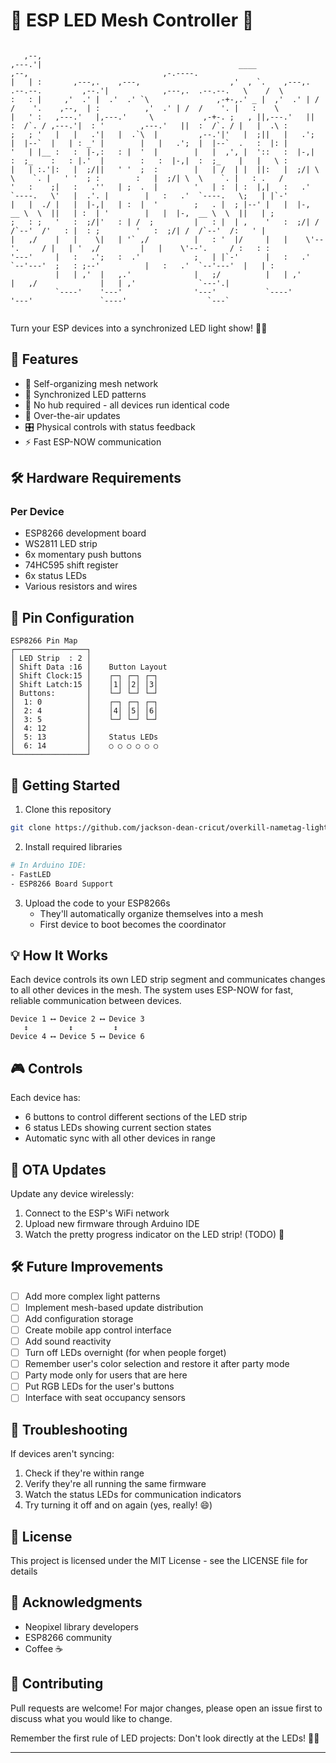 # 🌟 ESP LED Mesh Controller 🌟

```

   ,--,                                                                                                                              
,---.'|                                            ____                                ,--,                              ,-.----.    
|   | :       ,---,.    ,---,                    ,'  , `.    ,---,.  .--.--.         ,--.'|            ,---,.  .--.--.   \    /  \   
:   : |     ,'  .' |  .'  .' `\               ,-+-,.' _ |  ,'  .' | /  /    '.    ,--,  | :          ,'  .' | /  /    '. |   :    \  
|   ' :   ,---.'   |,---.'     \           ,-+-. ;   , ||,---.'   ||  :  /`. / ,---.'|  : '        ,---.'   ||  :  /`. / |   |  .\ : 
;   ; '   |   |   .'|   |  .`\  |         ,--.'|'   |  ;||   |   .';  |  |--`  |   | : _' |        |   |   .';  |  |--`  .   :  |: | 
'   | |__ :   :  |-,:   : |  '  |        |   |  ,', |  '::   :  |-,|  :  ;_    :   : |.'  |        :   :  |-,|  :  ;_    |   |   \ : 
|   | :.'|:   |  ;/||   ' '  ;  :        |   | /  | |  ||:   |  ;/| \  \    `. |   ' '  ; :        :   |  ;/| \  \    `. |   : .   / 
'   :    ;|   :   .''   | ;  .  |        '   | :  | :  |,|   :   .'  `----.   \'   |  .'. |        |   :   .'  `----.   \;   | |`-'  
|   |  ./ |   |  |-,|   | :  |  '        ;   . |  ; |--' |   |  |-,  __ \  \  ||   | :  | '        |   |  |-,  __ \  \  ||   | ;     
;   : ;   '   :  ;/|'   : | /  ;         |   : |  | ,    '   :  ;/| /  /`--'  /'   : |  : ;        '   :  ;/| /  /`--'  /:   ' |     
|   ,/    |   |    \|   | '` ,/          |   : '  |/     |   |    \'--'.     / |   | '  ,/         |   |    \'--'.     / :   : :     
'---'     |   :   .';   :  .'            ;   | |`-'      |   :   .'  `--'---'  ;   : ;--'          |   :   .'  `--'---'  |   | :     
          |   | ,'  |   ,.'              |   ;/          |   | ,'              |   ,/              |   | ,'              `---'.|     
          `----'    '---'                '---'           `----'                '---'               `----'                  `---`     
                                                                                                                                     

```

Turn your ESP devices into a synchronized LED light show! 🎪✨

## 🎯 Features

- 🔄 Self-organizing mesh network
- 🎨 Synchronized LED patterns
- 🔧 No hub required - all devices run identical code
- 📡 Over-the-air updates
- 🎛️ Physical controls with status feedback
- ⚡ Fast ESP-NOW communication

## 🛠️ Hardware Requirements

### Per Device
- ESP8266 development board
- WS2811 LED strip
- 6x momentary push buttons
- 74HC595 shift register
- 6x status LEDs
- Various resistors and wires

## 📌 Pin Configuration

```
ESP8266 Pin Map
┌────────────────┐
│ LED Strip  : 2 │
│ Shift Data :16 │    Button Layout
│ Shift Clock:15 │    ┌─┐ ┌─┐ ┌─┐
│ Shift Latch:15 │    │1│ │2│ │3│
│ Buttons:       │    └─┘ └─┘ └─┘
│  1: 0          │    ┌─┐ ┌─┐ ┌─┐
│  2: 4          │    │4│ │5│ │6│
│  3: 5          │    └─┘ └─┘ └─┘
│  4: 12         │
│  5: 13         │    Status LEDs
│  6: 14         │    ○ ○ ○ ○ ○ ○
└────────────────┘
```

## 🚀 Getting Started

1. Clone this repository
```bash
git clone https://github.com/jackson-dean-cricut/overkill-nametag-lights.git
```

2. Install required libraries
```bash
# In Arduino IDE:
- FastLED
- ESP8266 Board Support
```

3. Upload the code to your ESP8266s
   - They'll automatically organize themselves into a mesh
   - First device to boot becomes the coordinator

## 💡 How It Works

Each device controls its own LED strip segment and communicates changes to all other devices in the mesh. The system uses ESP-NOW for fast, reliable communication between devices.

```
Device 1 ⟷ Device 2 ⟷ Device 3
   ↕         ↕         ↕
Device 4 ⟷ Device 5 ⟷ Device 6
```

## 🎮 Controls

Each device has:
- 6 buttons to control different sections of the LED strip
- 6 status LEDs showing current section states
- Automatic sync with all other devices in range

## 🔄 OTA Updates

Update any device wirelessly:
1. Connect to the ESP's WiFi network
2. Upload new firmware through Arduino IDE
3. Watch the pretty progress indicator on the LED strip! (TODO) 🌈

## 🛠️ Future Improvements

- [ ] Add more complex light patterns
- [ ] Implement mesh-based update distribution
- [ ] Add configuration storage
- [ ] Create mobile app control interface
- [ ] Add sound reactivity
- [ ] Turn off LEDs overnight (for when people forget)
- [ ] Remember user's color selection and restore it after party mode
- [ ] Party mode only for users that are here
- [ ] Put RGB LEDs for the user's buttons
- [ ] Interface with seat occupancy sensors

## 🐛 Troubleshooting

If devices aren't syncing:
1. Check if they're within range
2. Verify they're all running the same firmware
3. Watch the status LEDs for communication indicators
4. Try turning it off and on again (yes, really! 😄)

## 📝 License

This project is licensed under the MIT License - see the LICENSE file for details

## 🙏 Acknowledgments

- Neopixel library developers
- ESP8266 community
- Coffee ☕

## 🤝 Contributing

Pull requests are welcome! For major changes, please open an issue first to discuss what you would like to change.

Remember the first rule of LED projects: Don't look directly at the LEDs! 👀✨

---
